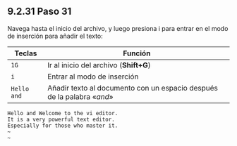 ## 9.2.31 Paso 31
Navega hasta el inicio del archivo, y luego presiona i para entrar en el modo de inserción para añadir el texto:

Teclas	|	Función
-|-
`1G`	|	Ir al inicio del archivo (__Shift+G__)
`i`	|	Entrar al modo de inserción
`Hello and`	|	Añadir texto al documento con un espacio después de la palabra «_and_»

```
Hello and Welcome to the vi editor.                                           
It is a very powerful text editor.                                           
Especially for those who master it.
~                                                                          
~
```